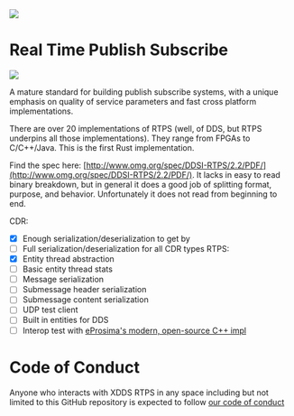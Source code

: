 <!-- http://photofunia.com/results/57f5772f468679c3198b4568 -->
<img src="https://github.com/xdds/rtps/raw/master/assets/logo-medium.jpg">

Real Time Publish Subscribe
====

<a href="https://travis-ci.org/xdds/rtps">
    <img src="https://travis-ci.org/xdds/rtps.svg?branch=master">
</a>

A mature standard for building publish subscribe systems, with a unique emphasis on quality of service parameters and fast cross platform implementations.

There are over 20 implementations of RTPS (well, of DDS, but RTPS underpins all those implementations). They range from FPGAs to C/C++/Java. This is the first Rust implementation.

Find the spec here: [http://www.omg.org/spec/DDSI-RTPS/2.2/PDF/](http://www.omg.org/spec/DDSI-RTPS/2.2/PDF/). It lacks in easy to read binary breakdown, but in general it does a good job of splitting format, purpose, and behavior. Unfortunately it does not read from beginning to end.

CDR:
 - [x] Enough serialization/deserialization to get by
 - [ ] Full serialization/deserialization for all CDR types
RTPS:
 - [x] Entity thread abstraction
 - [ ] Basic entity thread stats
 - [ ] Message serialization
 - [ ] Submessage header serialization
 - [ ] Submessage content serialization
 - [ ] UDP test client
 - [ ] Built in entities for DDS
 - [ ] Interop test with [eProsima's modern, open-source C++ impl](https://github.com/eProsima/Fast-RTPS)

Code of Conduct
===

Anyone who interacts with XDDS RTPS in any space including but not limited to this GitHub repository is expected to
follow [our code of conduct](https://github.com/xdds/rtps/blob/master/CODE_OF_CONDUCT.md)

